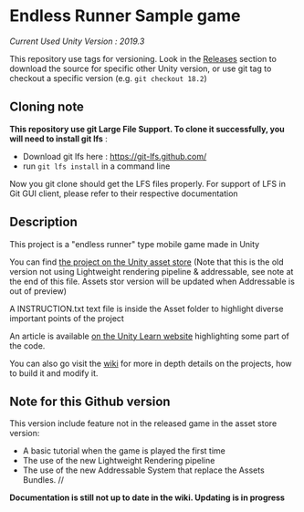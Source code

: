 # Endless Runner Sample game

_Current Used Unity Version : 2019.3_

This repository use tags for versioning. Look in the [Releases](https://github.com/Unity-Technologies/EndlessRunnerSampleGame/releases)
section to download the source for specific other Unity version, or use git
tag to checkout a specific version (e.g. `git checkout 18.2`)

## Cloning note

**This repository use git Large File Support.
To clone it successfully, you will need to install git lfs** :

- Download git lfs here : https://git-lfs.github.com/
- run `git lfs install` in a command line

Now you git clone should get the LFS files properly. For support of LFS in Git
GUI client, please refer to their respective documentation

## Description

This project is a "endless runner" type mobile game made in Unity

You can find [the project on the Unity asset store](https://assetstore.unity.com/packages/essentials/tutorial-projects/endless-runner-sample-game-87901)
(Note that this is the old version not using Lightweight rendering pipeline & addressable, see note at the end of this file.
Assets stor version will be updated when Addressable is out of preview)

A INSTRUCTION.txt text file is inside the Asset folder to highlight diverse
important points of the project

An article is available [on the Unity Learn website](https://unity3d.com/learn/tutorials/topics/mobile-touch/trash-dash-code-walkthrough)
highlighting some part of the code.

You can also go visit the [wiki](https://github.com/Unity-Technologies/EndlessRunnerSampleGame/wiki)
for more in depth details on the projects, how to build it and modify it.

## Note for this Github version

This version include feature not in the released game in the asset store version:

- A basic tutorial when the game is played the first time
- The use of the new Lightweight Rendering pipeline
- The use of the new Addressable System that replace the Assets Bundles.
//

**Documentation is still not up to date in the wiki. Updating is in progress**
